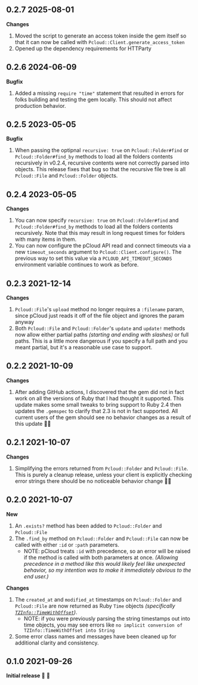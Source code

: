 ## 0.2.7 2025-08-01

**Changes**
  1. Moved the script to generate an access token inside the gem itself so that it can now be called with `Pcloud::Client.generate_access_token`
  2. Opened up the dependency requirements for HTTParty

## 0.2.6 2024-06-09

**Bugfix**
  1. Added a missing `require "time"` statement that resulted in errors for folks building and testing the gem locally. This should not affect production behavior.

## 0.2.5 2023-05-05

**Bugfix**
  1. When passing the optipnal `recursive: true` on `Pcloud::Folder#find` or `Pcloud::Folder#find_by` methods to load all the folders contents recursively in v0.2.4, recursive contents were not correctly parsed into objects. This release fixes that bug so that the recursive file tree is all `Pcloud::File` and `Pcloud::Folder` objects.

## 0.2.4 2023-05-05

**Changes**
  1. You can now specify `recursive: true` on `Pcloud::Folder#find` and `Pcloud::Folder#find_by` methods to load all the folders contents recursively. Note that this may result in long request times for folders with many items in them.
  2. You can now configure the pCloud API read and connect timeouts via a new `timeout_seconds` argument to `Pcloud::Client.configure()`. The previous way to set this value via a `PCLOUD_API_TIMEOUT_SECONDS` environment variable continues to work as before.

## 0.2.3 2021-12-14

**Changes**
  1. `Pcloud::File`'s `upload` method no longer requires a `:filename` param, since pCloud just reads it off of the file object and ignores the param anyway
  2. Both `Pcloud::File` and `Pcloud::Folder`'s `update` and `update!` methods now allow either partial paths _(starting and ending with slashes)_ or full paths. This is a little more dangerous if you specify a full path and you meant partial, but it's a reasonable use case to support.

## 0.2.2 2021-10-09

**Changes**
  1. After adding GitHub actions, I discovered that the gem did not in fact work on all the versions of Ruby that I had thought it supported. This update makes some small tweaks to bring support to Ruby 2.4 then updates the `.gemspec` to clarify that 2.3 is not in fact supported. All current users of the gem should see no behavior changes as a result of this update 👍🏻

## 0.2.1 2021-10-07

**Changes**
  1. Simplifying the errors returned from `Pcloud::Folder` and `Pcloud::File`. This is purely a cleanup release, unless your client is explicitly checking error strings there should be no noticeable behavior change 👍🏻

## 0.2.0 2021-10-07

**New**
  1. An `.exists?` method has been added to `Pcloud::Folder` and `Pcloud::File`
  2. The `.find_by` method on `Pcloud::Folder` and `Pcloud::File` can now be called with either `:id` or `:path` parameters.
     * NOTE: pCloud treats `:id` with precedence, so an error will be raised if the method is called with both parameters at once. _(Allowing precedence in a method like this would likely feel like unexpected behavior, so my intention was to make it immediately obvious to the end user.)_

**Changes**
  1. The `created_at` and `modified_at` timestamps on `Pcloud::Folder` and `Pcloud::File` are now returned as Ruby `Time` objects _(specifically [`TZInfo::TimeWithOffset`](https://www.rubydoc.info/gems/tzinfo/TZInfo/TimeWithOffset))_.
     * NOTE: if you were previously parsing the string timestamps out into time objects, you may see errors like `no implicit conversion of TZInfo::TimeWithOffset into String`
  2. Some error class names and messages have been cleaned up for additional clarity and consistency.

## 0.1.0 2021-09-26

**Initial release** 🍰 🎉
